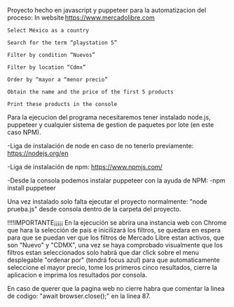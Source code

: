 Proyecto hecho en javascript y puppeteer para la automatizacion del proceso:
In website https://www.mercadolibre.com

	Select México as a country  

	Search for the term “playstation 5”  

	Filter by condition “Nuevos”  

	Filter by location “Cdmx”  

	Order by “mayor a “menor precio”  

	Obtain the name and the price of the first 5 products   

	Print these products in the console  

 Para la ejecucion del programa necesitaremos tener instalado node.js, puppeteer y cualquier sistema de gestion de paquetes por lote (en este caso NPM).
 
-Liga de instalación de node en caso de no tenerlo previamente: https://nodejs.org/en

-Liga de instalación de npm: https://www.npmjs.com/

-Desde la consola podemos instalar puppeteer con la ayuda de NPM:
           -npm install puppeteer

 Una vez instalado solo falta ejecutar el proyecto normalmente: "node prueba.js" desde consola dentro de la carpeta del proyecto.

 !!!!IMPORTANTE¡¡¡¡¡
 En la ejecución se abrira una instancia web con Chrome que hara la selección de pais e inicilizará los filtros, se quedara en espera para que se puedan ver que los filtros
 de Mercado Libre estan activos, que son "Nuevo" y "CDMX", una vez se haya comprobado visualmente que los filtros estan seleccionados solo habrá que dar 
 click sobre el menu desplegable "ordenar por" (tendrá focus azul) para que automaticamente seleccione el mayor precio, tome los primeros 
 cinco resultados, cierre la aplicacion e imprima los resultados por consola. 

 En caso de querer que la pagina web no cierre habra que comentar la linea de codigo: "await browser.close();" en la linea 87.
